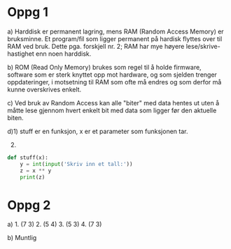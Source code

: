 Oppg 1
========

a) Harddisk er permanent lagring, mens RAM (Random Access Memory) er bruksminne. Et program/fil som ligger permanent på hardisk flyttes over til RAM ved bruk. Dette pga. forskjell nr. 2; RAM har mye høyere lese/skrive-hastighet enn noen harddisk.

b) ROM (Read Only Memory) brukes som regel til å holde firmware, software som er sterk knyttet opp mot hardware, og som sjelden trenger oppdateringer, i motsetning til RAM som ofte må endres og som derfor må kunne overskrives enkelt.

c) Ved bruk av Random Access kan alle "biter" med data hentes ut uten å måtte lese gjennom hvert enkelt bit med data som ligger før den aktuelle biten.

d)1) stuff er en funksjon, x er et parameter som funksjonen tar.

  2)

```python
def stuff(x):
    y = int(input('Skriv inn et tall:'))
    z = x ** y
    print(z)
```

Oppg 2
========

a) 1. (7 3) 2. (5 4) 3. (5 3) 4. (7 3)

b) Muntlig
